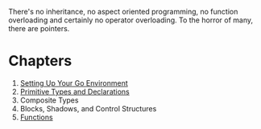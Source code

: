 There's no inheritance, no aspect oriented programming, no function overloading and certainly no operator overloading.
To the horror of many, there are pointers.

# Chapters

1. [Setting Up Your Go Environment](01-setting-up-your-go-environement.md)
2. [Primitive Types and Declarations](02-primitive-types-and-declarations.md)
3. Composite Types
4. Blocks, Shadows, and Control Structures
5. [Functions](05-functions.md)
